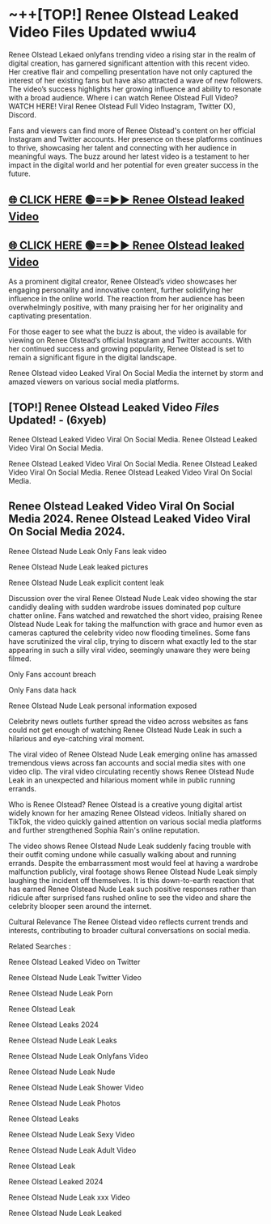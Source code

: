 # ~++[TOP!] Renee Olstead Leaked Video Files Updated wwiu4

 Renee Olstead Lekaed onlyfans trending video a rising star in the realm of digital creation, has garnered significant attention with this recent video. Her creative flair and compelling presentation have not only captured the interest of her existing fans but have also attracted a wave of new followers. The video’s success highlights her growing influence and ability to resonate with a broad audience.
Where i can watch  Renee Olstead Full Video? WATCH HERE! Viral  Renee Olstead Full Video Instagram, Twitter (X), Discord.


Fans and viewers can find more of  Renee Olstead's content on her official Instagram and Twitter accounts. Her presence on these platforms continues to thrive, showcasing her talent and connecting with her audience in meaningful ways. The buzz around her latest video is a testament to her impact in the digital world and her potential for even greater success in the future.


## [🌐 CLICK HERE 🟢==►►  Renee Olstead leaked Video ](https://onlyclips.site?title=Renee_Olstead&ref=git)

## [🌐 CLICK HERE 🟢==►►  Renee Olstead leaked Video ](https://onlyclips.site?title=Renee_Olstead&ref=git)


As a prominent digital creator,  Renee Olstead’s video showcases her engaging personality and innovative content, further solidifying her influence in the online world. The reaction from her audience has been overwhelmingly positive, with many praising her for her originality and captivating presentation.

For those eager to see what the buzz is about, the video is available for viewing on  Renee Olstead’s official Instagram and Twitter accounts. With her continued success and growing popularity,  Renee Olstead is set to remain a significant figure in the digital landscape.


  Renee Olstead video Leaked Viral On Social Media the internet by storm and amazed viewers on various social media platforms.


## [TOP!]  Renee Olstead Leaked Video *Files* Updated! - (6xyeb) 

 Renee Olstead Leaked Video Viral On Social Media. Renee Olstead Leaked Video Viral On Social Media.

 Renee Olstead Leaked Video Viral On Social Media. Renee Olstead Leaked Video Viral On Social Media. Renee Olstead Leaked Video Viral On Social Media.


##  Renee Olstead Leaked Video Viral On Social Media 2024. Renee Olstead Leaked Video Viral On Social Media 2024.
 Renee Olstead Nude Leak Only Fans leak video

 Renee Olstead Nude Leak leaked pictures

 Renee Olstead Nude Leak explicit content leak

Discussion over the viral  Renee Olstead Nude Leak video showing the star candidly dealing with sudden wardrobe issues dominated pop culture chatter online. Fans watched and rewatched the short video, praising  Renee Olstead Nude Leak for taking the malfunction with grace and humor even as cameras captured the celebrity video now flooding timelines. Some fans have scrutinized the viral clip, trying to discern what exactly led to the star appearing in such a silly viral video, seemingly unaware they were being filmed.


Only Fans account breach

Only Fans data hack

 Renee Olstead Nude Leak personal information exposed

Celebrity news outlets further spread the video across websites as fans could not get enough of watching  Renee Olstead Nude Leak in such a hilarious and eye-catching viral moment.


The viral video of  Renee Olstead Nude Leak emerging online has amassed tremendous views across fan accounts and social media sites with one video clip. The viral video circulating recently shows  Renee Olstead Nude Leak in an unexpected and hilarious moment while in public running errands.


Who is  Renee Olstead?  Renee Olstead is a creative young digital artist widely known for her amazing  Renee Olstead videos. Initially shared on TikTok, the video quickly gained attention on various social media platforms and further strengthened Sophia Rain's online reputation.

The video shows  Renee Olstead Nude Leak suddenly facing trouble with their outfit coming undone while casually walking about and running errands. Despite the embarrassment most would feel at having a wardrobe malfunction publicly, viral footage shows  Renee Olstead Nude Leak simply laughing the incident off themselves. It is this down-to-earth reaction that has earned  Renee Olstead Nude Leak such positive responses rather than ridicule after surprised fans rushed online to see the video and share the celebrity blooper seen around the internet.

Cultural Relevance The  Renee Olstead video reflects current trends and interests, contributing to broader cultural conversations on social media.

Related Searches :

 Renee Olstead Leaked Video on Twitter

 Renee Olstead Nude Leak Twitter Video

 Renee Olstead Nude Leak Porn

 Renee Olstead Leak 

 Renee Olstead Leaks 2024

 Renee Olstead Nude Leak Leaks

 Renee Olstead Nude Leak Onlyfans Video

 Renee Olstead Nude Leak Nude

 Renee Olstead Nude Leak Shower Video

 Renee Olstead Nude Leak Photos

 Renee Olstead Leaks

 Renee Olstead Nude Leak Sexy Video

 Renee Olstead Nude Leak Adult Video

 Renee Olstead Leak

 Renee Olstead Leaked 2024

 Renee Olstead Nude Leak xxx Video

 Renee Olstead Nude Leak Leaked